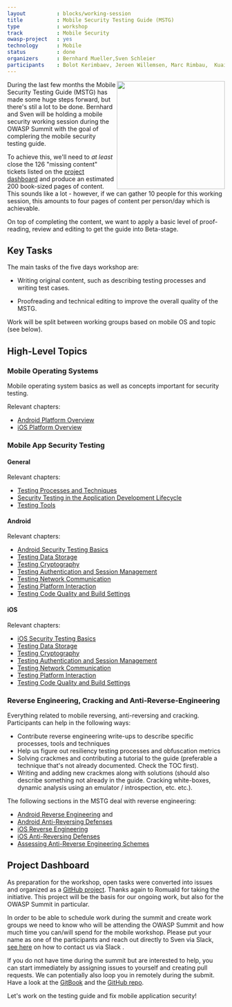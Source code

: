 ```yaml
---
layout          : blocks/working-session
title           : Mobile Security Testing Guide (MSTG)
type            : workshop
track           : Mobile Security
owasp-project   : yes
technology      : Mobile
status          : done
organizers      : Bernhard Mueller,Sven Schleier
participants    : Bolot Kerimbaev, Jeroen Willemsen, Marc Rimbau,  Kuai Hinojosa
---
```


<img src="https://media.githubusercontent.com/media/OWASP/owasp-mstg/master/Document/Images/titlepage-small.jpg" width="250px" align="right"/>

During the last few months the Mobile Security Testing Guide (MSTG) has made some huge steps forward, but there's stil a lot to be done. Bernhard and Sven will be holding a mobile security working session during the OWASP Summit with the goal of complering the mobile security testing guide. 

To achieve this, we'll need to *at least* close the 126 "missing content" tickets listed on the [project dashboard](https://github.com/OWASP/owasp-mstg/projects/1) and produce an estimated 200 book-sized pages of content. This sounds like a lot - however, if we can gather 10 people for this working session, this amounts to four pages of content per person/day which is achievable. 

On top of completing the content, we want to apply a basic level of proof-reading, review and editing to get the guide into Beta-stage.

## Key Tasks

The main tasks of the five days workshop are:

- Writing original content, such as describing testing processes and writing test cases.
* Proofreading and technical editing to improve the overall quality of the MSTG.

Work will be split between working groups based on mobile OS and topic (see below).

## High-Level Topics

### Mobile Operating Systems

Mobile operating system basics as well as concepts important for security testing.

Relevant chapters:

- [Android Platform Overview](https://github.com/OWASP/owasp-mstg/blob/master/Document/0x05a-Platform-Overview.md)
- [iOS Platform Overview](https://github.com/OWASP/owasp-mstg/blob/master/Document/0x06a-Platform-Overview.md)

### Mobile App Security Testing

#### General

Relevant chapters:

- [Testing Processes and Techniques](https://github.com/OWASP/owasp-mstg/blob/master/Document/0x04-Testing-Processes-and-Techniques.md)
- [Security Testing in the Application Development Lifecycle](https://github.com/OWASP/owasp-mstg/blob/master/Document/0x07-Security-Testing-SDLC.md)
- [Testing Tools](https://github.com/OWASP/owasp-mstg/blob/master/Document/0x08-Testing-Tools.md)

#### Android 

Relevant chapters:

- [Android Security Testing Basics](https://github.com/OWASP/owasp-mstg/blob/master/Document/0x05b-Basic-Security_Testing.md)
- [Testing Data Storage](https://github.com/OWASP/owasp-mstg/blob/master/Document/0x05d-Testing-Data-Storage.md)
- [Testing Cryptography](https://github.com/OWASP/owasp-mstg/blob/master/Document/0x05e-Testing-Cryptography.md)
- [Testing Authentication and Session Management](https://github.com/OWASP/owasp-mstg/blob/master/Document/0x05f-Testing-Authentication.md)
- [Testing Network Communication](https://github.com/OWASP/owasp-mstg/blob/master/Document/0x05g-Testing-Network-Communication.md)
- [Testing Platform Interaction](https://github.com/OWASP/owasp-mstg/blob/master/Document/0x05h-Testing-Platform-Interaction.md)
- [Testing Code Quality and Build Settings](https://github.com/OWASP/owasp-mstg/blob/master/)

#### iOS 

Relevant chapters:

- [iOS Security Testing Basics](https://github.com/OWASP/owasp-mstg/blob/master/Document/0x06b-Basic-Security-Testing.md)
- [Testing Data Storage](https://github.com/OWASP/owasp-mstg/blob/master/Document/0x06d-Testing-Data-Storage.md)
- [Testing Cryptography](https://github.com/OWASP/owasp-mstg/blob/master/Document/0x06e-Testing-Cryptography.md)
- [Testing Authentication and Session Management](https://github.com/OWASP/owasp-mstg/blob/master/Document/0x06f-Testing-Authentication-and-Session-Management.md)
- [Testing Network Communication](https://github.com/OWASP/owasp-mstg/blob/master/Document/0x06g-Testing-Network-Communication.md)
- [Testing Platform Interaction](https://github.com/OWASP/owasp-mstg/blob/master/Document/0x06h-Testing-Platform-Interaction.md)
- [Testing Code Quality and Build Settings](https://github.com/OWASP/owasp-mstg/blob/master/Document/0x06i-Testing-Code-Quality-and-Build-Settings.md)

### Reverse Engineering, Cracking and Anti-Reverse-Engineering

Everything related to mobile reversing, anti-reversing and cracking. Participants can help in the following ways:

- Contribute reverse engineering write-ups to describe specific processes, tools and techniques
- Help us figure out resiliency testing processes and obfuscation metrics
- Solving crackmes and contributing a tutorial to the guide (preferable a technique that's not already documented. Check the TOC first).
- Writing and adding new crackmes along with solutions (should also describe something not already in the guide. Cracking white-boxes, dynamic analysis using an emulator / introspection, etc. etc.).

The following sections in the MSTG deal with reverse engineering:

- [Android Reverse Engineering](Document/0x05c-Reverse-Engineering-and-Tampering.md) and 
- [Android Anti-Reversing Defenses](Document/0x05j-Testing-Resiliency-Against-Reverse-Engineering.md)
- [iOS Reverse Engineering](https://github.com/OWASP/owasp-mstg/blob/master/Document/0x06c-Reverse-Engineering-and-Tampering.md)
- [iOS Anti-Reversing Defenses](https://github.com/OWASP/owasp-mstg/blob/master/Document/0x06j-Testing-Resiliency-Against-Reverse-Engineering.md)
- [Assessing Anti-Reverse Engineering Schemes](Document/0x07b-Assessing-Anti-Reverse-Engineering-Schemes.md)

## Project Dashboard

As preparation for the workshop, open tasks were converted into issues and organized as a [GitHub project](https://github.com/OWASP/owasp-mstg/projects/1). Thanks again to Romuald for taking the initiative. This project will be the basis for our ongoing work, but also for the OWASP Summit in particular.

In order to be able to schedule work during the summit and create work groups we need to know who will be attending the OWASP Summit and how much time you can/will spend for the mobile workshop. Please put your name as one of the participants and reach out directly to Sven via Slack, [see here](https://github.com/OWASP/owasp-mstg#contributions-feature-requests-and-feedback) on how to contact us via Slack .

If you do not have time during the summit but are interested to help, you can start immediately by assigning issues to yourself and creating pull requests. We can potentially also loop you in remotely during the submit. Have a look at the [GitBook](https://b-mueller.gitbooks.io/owasp-mobile-security-testing-guide/content/) and the [GitHub repo](https://github.com/OWASP/owasp-mstg).

Let's work on the testing guide and fix mobile application security!
